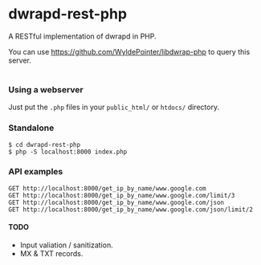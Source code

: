 # dwrapd-rest-php
A RESTful implementation of dwrapd in PHP.

You can use https://github.com/WyldePointer/libdwrap-php to query this server.
<br /><br />

### Using a webserver
Just put the `.php` files in your `public_html/` or `htdocs/` directory.

### Standalone
```
$ cd dwrapd-rest-php
$ php -S localhost:8000 index.php
```

### API examples
```
GET http://localhost:8000/get_ip_by_name/www.google.com
GET http://localhost:8000/get_ip_by_name/www.google.com/limit/3
GET http://localhost:8000/get_ip_by_name/www.google.com/json
GET http://localhost:8000/get_ip_by_name/www.google.com/json/limit/2
```

#### TODO
 - Input valiation / sanitization.
 - MX & TXT records.

